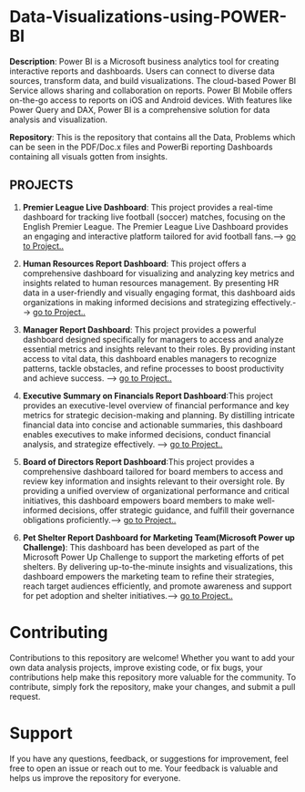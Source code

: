 # Data-Visualizations-using-POWER-BI
**Description**: Power BI is a Microsoft business analytics tool for creating interactive reports and dashboards. Users can connect to diverse data sources, transform data, and build visualizations. The cloud-based Power BI Service allows sharing and collaboration on reports. Power BI Mobile offers on-the-go access to reports on iOS and Android devices. With features like Power Query and DAX, Power BI is a comprehensive solution for data analysis and visualization. 

**Repository**: This is the repository that contains all the Data, Problems which can be seen in the PDF/Doc.x files and PowerBi reporting Dashboards containing all visuals gotten from insights.

## PROJECTS
1. **Premier League Live Dashboard**: This project provides a real-time dashboard for tracking live football (soccer) matches, focusing on the English Premier League. The Premier League Live Dashboard provides an engaging and interactive platform tailored for avid football fans.--> [go to Project..](https://github.com/Frances-Odunaiya/PowerBi_Dashboard/blob/main/Premier%20League%20Live%20Dashboard/README.md)
   
2. **Human Resources Report Dashboard**: This project offers a comprehensive dashboard for visualizing and analyzing key metrics and insights related to human resources management.
By presenting HR data in a user-friendly and visually engaging format, this dashboard aids organizations in making informed decisions and strategizing effectively.--> [go to Project..](https://github.com/Frances-Odunaiya/Data-Visualizations-using-POWER-BI/blob/main/Data%20Visualizations%20using%20POWER%20BI/Human%20Resources%20Report%20Dashboard/README.md)

3. **Manager Report Dashboard**: This project provides a powerful dashboard designed specifically for managers to access and analyze essential metrics and insights relevant to their roles.
By providing instant access to vital data, this dashboard enables managers to recognize patterns, tackle obstacles, and refine processes to boost productivity and achieve success.
--> [go to Project..](https://github.com/Frances-Odunaiya/Data-Visualizations-using-POWER-BI/blob/main/Data%20Visualizations%20using%20POWER%20BI/Manager%20Report%20Dashboard/README.md)
   
4. **Executive Summary on Financials Report Dashboard**:This project provides an executive-level overview of financial performance and key metrics for strategic decision-making and planning.
By distilling intricate financial data into concise and actionable summaries, this dashboard enables executives to make informed decisions, conduct financial analysis, and strategize effectively.
--> [go to Project..](https://github.com/Frances-Odunaiya/Data-Visualizations-using-POWER-BI/blob/main/Data%20Visualizations%20using%20POWER%20BI/Executive%20Summary%20on%20Financial%20Report%20Dashboard/README.md)
  
5. **Board of Directors Report Dashboard**:This project provides a comprehensive dashboard tailored for board members to access and review key information and insights relevant to their oversight role. By providing a unified overview of organizational performance and critical initiatives, this dashboard empowers board members to make well-informed decisions, offer strategic guidance, and fulfill their governance obligations proficiently.--> [go to Project..](https://github.com/Frances-Odunaiya/Data-Visualizations-using-POWER-BI/blob/main/Data%20Visualizations%20using%20POWER%20BI/Board%20of%20Directors%20Report%20Dashboard/README.md)
   
6. **Pet Shelter Report Dashboard for Marketing Team(Microsoft Power up Challenge)**: This dashboard has been developed as part of the Microsoft Power Up Challenge to support the marketing efforts of pet shelters. By delivering up-to-the-minute insights and visualizations, this dashboard empowers the marketing team to refine their strategies, reach target audiences efficiently, and promote awareness and support for pet adoption and shelter initiatives.--> [go to Project..](https://github.com/Frances-Odunaiya/Data-Visualizations-using-POWER-BI/blob/main/Data%20Visualizations%20using%20POWER%20BI/Pet%20Shelter%20Report%20Dasboard%20for%20Marketing%20Team_Power%20Up%20Challenge/README.md)

# Contributing
Contributions to this repository are welcome! Whether you want to add your own data analysis projects, improve existing code, or fix bugs, your contributions help make this repository more valuable for the community. To contribute, simply fork the repository, make your changes, and submit a pull request.

# Support
If you have any questions, feedback, or suggestions for improvement, feel free to open an issue or reach out to me. Your feedback is valuable and helps us improve the repository for everyone.
